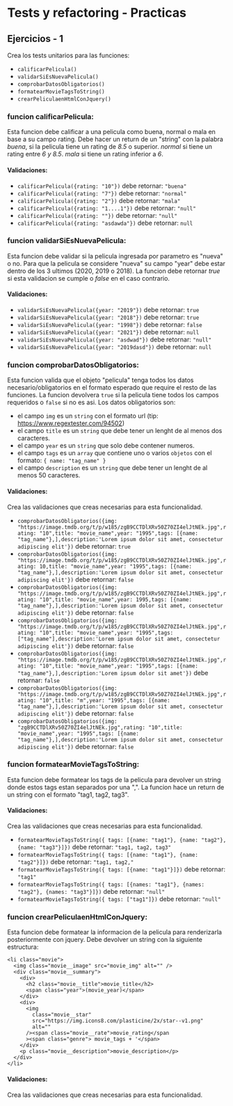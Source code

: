 # Tests y refactoring - Practicas

## Ejercicios - 1

Crea los tests unitarios para las funciones:

- `calificarPelicula()`
- `validarSiEsNuevaPelicula()`
- `comprobarDatosObligatorios()`
- `formatearMovieTagsToString()`
- `crearPeliculaenHtmlConJquery()`

### funcion calificarPelicula:

Esta funcion debe calificar a una pelicula como buena, normal o mala en base a su campo rating. Debe hacer un return de un "string" con la palabra _buena_, si la pelicula tiene un rating de _8.5_ o superior. _normal_ si tiene un rating entre _6 y 8.5_. _mala_ si tiene un rating inferior a _6_.

#### Validaciones:

- `calificarPelicula({rating: "10"})` debe retornar: `"buena"`
- `calificarPelicula({rating: "7"})` debe retornar: `"normal"`
- `calificarPelicula({rating: "2"})` debe retornar: `"mala"`
- `calificarPelicula({rating: "1....1"})` debe retornar: `"null"`
- `calificarPelicula({rating: ""})` debe retornar: `"null"`
- `calificarPelicula({rating: "asdawda"})` debe retornar: `null`

### funcion validarSiEsNuevaPelicula:

Esta funcion debe validar si la pelicula ingresada por parametro es "nueva" o no. Para que la pelicula se considere "nueva" su campo "year" debe estar dentro de los 3 ultimos (2020, 2019 o 2018). La funcion debe retornar _true_ si esta validacion se cumple o _false_ en el caso contrario.

#### Validaciones:

- `validarSiEsNuevaPelicula({year: "2019"})` debe retornar: `true`
- `validarSiEsNuevaPelicula({year: "2018"})` debe retornar: `true`
- `validarSiEsNuevaPelicula({year: "1998"})` debe retornar: `false`
- `validarSiEsNuevaPelicula({year: "2021"})` debe retornar: `null`
- `validarSiEsNuevaPelicula({year: "asdwad"})` debe retornar: `"null"`
- `validarSiEsNuevaPelicula({year: "2019dasd"})` debe retornar: `null`

### funcion comprobarDatosObligatorios:

Esta funcion valida que el objeto "pelicula" tenga todos los datos necesario/obligatorios en el formato esperado que require el resto de las funciones. La funcion devolvera `true` si la pelicula tiene todos los campos requeridos o `false` si no es asi. Los datos obligatorios son:

- el campo `img` es un `string` con el formato url (tip: https://www.regextester.com/94502)
- el campo `title` es un `string` que debe tener un lenght de al menos dos caracteres.
- el campo `year` es un `string` que solo debe contener numeros.
- el campo `tags` es un `array` que contiene uno o varios `objetos` con el formato: `{ name: "tag_name" }`
- el campo `description` es un `string` que debe tener un lenght de al menos 50 caracteres.

#### Validaciones:

Crea las validaciones que creas necesarias para esta funcionalidad.

- `comprobarDatosObligatorios({img: "https://image.tmdb.org/t/p/w185/zgB9CCTDlXRv50Z70ZI4elJtNEk.jpg",rating: "10",title: "movie_name",year: "1995",tags: [{name: "tag_name"},],description:'Lorem ipsum dolor sit amet, consectetur adipiscing elit'})` debe retornar: `true`
- `comprobarDatosObligatorios({img: "https://image.tmdb.org/t/p/w185/zgB9CCTDlXRv50Z70ZI4elJtNEk.jpg",rating: 10,title: "movie_name",year: "1995",tags: [{name: "tag_name"},],description:'Lorem ipsum dolor sit amet, consectetur adipiscing elit'})` debe retornar: `false`
- `comprobarDatosObligatorios({img: "https://image.tmdb.org/t/p/w185/zgB9CCTDlXRv50Z70ZI4elJtNEk.jpg",rating: "10",title: "movie_name",year: 1995,tags: [{name: "tag_name"},],description:'Lorem ipsum dolor sit amet, consectetur adipiscing elit'})` debe retornar: `false`
- `comprobarDatosObligatorios({img: "https://image.tmdb.org/t/p/w185/zgB9CCTDlXRv50Z70ZI4elJtNEk.jpg",rating: "10",title: "movie_name",year: "1995",tags: ["tag_name"],description:'Lorem ipsum dolor sit amet, consectetur adipiscing elit'})` debe retornar: `false`
- `comprobarDatosObligatorios({img: "https://image.tmdb.org/t/p/w185/zgB9CCTDlXRv50Z70ZI4elJtNEk.jpg",rating: "10",title: "movie_name",year: "1995",tags: [{name: "tag_name"},],description:'Lorem ipsum dolor sit amet'})` debe retornar: `false`
- `comprobarDatosObligatorios({img: "https://image.tmdb.org/t/p/w185/zgB9CCTDlXRv50Z70ZI4elJtNEk.jpg",rating: "10",title: "m",year: "1995",tags: [{name: "tag_name"},],description:'Lorem ipsum dolor sit amet, consectetur adipiscing elit'})` debe retornar: `false`
- `comprobarDatosObligatorios({img: "zgB9CCTDlXRv50Z70ZI4elJtNEk.jpg",rating: "10",title: "movie_name",year: "1995",tags: [{name: "tag_name"},],description:'Lorem ipsum dolor sit amet, consectetur adipiscing elit'})` debe retornar: `false`

### funcion formatearMovieTagsToString:

Esta funcion debe formatear los tags de la pelicula para devolver un string donde estos tags estan separados por una ",". La funcion hace un return de un string con el formato "tag1, tag2, tag3".

#### Validaciones:

Crea las validaciones que creas necesarias para esta funcionalidad.

- `formatearMovieTagsToString({ tags: [{name: "tag1"}, {name: "tag2"}, {name: "tag3"}]})` debe retornar: `"tag1, tag2, tag3"`
- `formatearMovieTagsToString({ tags: [{name: "tag1"}, {name: "tag2"}]})` debe retornar: `"tag1, tag2,"`
- `formatearMovieTagsToString({ tags: [{name: "tag1"}]})` debe retornar: `"tag1"`
- `formatearMovieTagsToString({ tags: [{names: "tag1"}, {names: "tag2"}, {names: "tag3"}]})` debe retornar: `"null"`
- `formatearMovieTagsToString({ tags: ["tag1"]})` debe retornar: `"null"`

### funcion crearPeliculaenHtmlConJquery:

Esta funcion debe formatear la informacion de la pelicula para renderizarla posteriormente con jquery. Debe devolver un string con la siguiente estructura:

```
<li class="movie">
  <img class="movie__image" src="movie_img" alt="" />
  <div class="movie__summary">
    <div>
      <h2 class="movie__title">movie_title</h2>
      <span class="year">(movie_year)</span>
    </div>
    <div>
      <img
        class="movie__star"
        src="https://img.icons8.com/plasticine/2x/star--v1.png"
        alt=""
      /><span class="movie__rate">movie_rating</span
      ><span class="genre"> movie_tags + '</span>
    </div>
    <p class="movie__description">movie_description</p>
  </div>
</li>
```

#### Validaciones:

Crea las validaciones que creas necesarias para esta funcionalidad.
